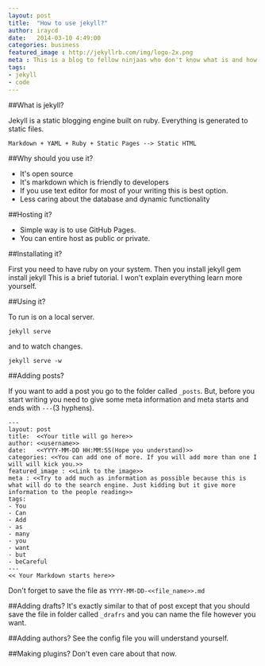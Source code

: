 ```yaml
---
layout: post
title:  "How to use jekyll?"
author: iraycd
date:   2014-03-10 4:49:00
categories: business
featured_image : http://jekyllrb.com/img/logo-2x.png
meta : This is a blog to fellow ninjaas who don't know what is and how to use jekyll. This gives a brief explanation on how to use jekyll and why you should be using it.
tags:
- jekyll
- code
---
```



##What is jekyll?

Jekyll is a static blogging engine built on ruby. Everything is generated to static files.

    Markdown + YAML + Ruby + Static Pages --> Static HTML


##Why should you use it?

+ It's open source
+ It's markdown which is friendly to developers
+ If you use text editor for most of your writing this is best option.
+ Less caring about the database and dynamic functionality 


##Hosting it?

+ Simple way is to use GitHub Pages.
+ You can entire host as public or private.


##Installating it?

First you need to have ruby on your system. Then you install jekyll
    gem install jekyll
This is a brief tutorial. I won't explain everything learn more yourself.


##Using it?

To run is on a local server.

    jekyll serve

and to watch changes.

    jekyll serve -w

##Adding posts?

If you want to add a post you go to the folder called `_posts`. But, before you start writing you need to give some meta information and meta starts and ends with `---`(3 hyphens).

    ---
    layout: post
    title:  <<Your title will go here>>
    author: <<username>>
    date:   <<YYYY-MM-DD HH:MM:SS(Hope you understand)>>
    categories: <<You can add one of more. If you will add more than one I will will kick you.>>
    featured_image : <<Link to the image>>
    meta : <<Try to add much as information as possible because this is what will do to the search engine. Just kidding but it give more information to the people reading>>
    tags:
    - You
    - Can
    - Add
    - as
    - many
    - you
    - want
    - but
    - beCareful
    ---
    << Your Markdown starts here>>

Don't forget to save the file as `YYYY-MM-DD-<<file_name>>.md`

##Adding drafts?
It's exactly similar to that of post except that you should save the file in folder called `_drafrs` and you can name the file however you want.

##Adding authors?
See the config file you will understand yourself.

##Making plugins?
Don't even care about that now.